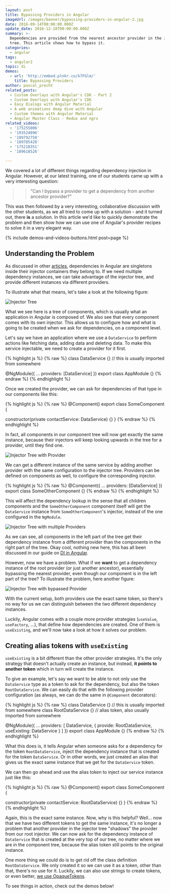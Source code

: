 ```yaml
---
layout: post
title: Bypassing Providers in Angular
imageUrl: /images/banner/bypassing-providers-in-angular-2.jpg
date: 2016-09-14T00:00:00.000Z
update_date: 2016-12-18T00:00:00.000Z
summary: >-
  Dependencies are provided from the nearest ancestor provider in the injector
  tree. This article shows how to bypass it.
categories:
  - angular
tags:
  - angular2
topic: di
demos:
  - url: 'http://embed.plnkr.co/k7FGlm/'
    title: Bypassing Providers
author: pascal_precht
related_posts:
  - Custom Overlays with Angular's CDK - Part 2
  - Custom Overlays with Angular's CDK
  - Easy Dialogs with Angular Material
  - A web animations deep dive with Angular
  - Custom themes with Angular Material
  - Angular Master Class - Redux and ngrx
related_videos:
  - '175255006'
  - '193524896'
  - '189792758'
  - '189785428'
  - '175218351'
  - '189618526'

---
```


We covered a lot of different things regarding dependency injection in Angular. However, at our latest training, one of our students came up with a very interesting question: 

>> "Can I bypass a provider to get a dependency from another ancestor provider?"

This was then followed by a very interesting, collaborative discussion with the other students, as we all tried to come up with a solution - and it turned out, there **is** a solution. In this article we'd like to quickly demonstrate the problem and then show how we can use one of Angular's provider recipes to solve it in a very elegant way.

{% include demos-and-videos-buttons.html post=page %}

## Understanding the Problem

As discussed in other [articles](/angular/2015/05/18/dependency-injection-in-angular-2.html), dependencies in Angular are singletons inside their injector containers they belong to. If we need multiple dependency instances, we can take advantage of the injector tree, and provide different instances via different providers.

To illustrate what that means, let's take a look at the following figure:

<img src="/images/injector-tree.svg" alt="Injector Tree">

What we see here is a tree of components, which is usually what an application in Angular is composed of. We also see that every component comes with its own injector. This allows us to configure how and what is going to be created when we ask for dependencies, on a component level.

Let's say we have an application where we use a `DataService` to perform actions like fetching data, adding data and deleting data. To make this service injectable,  we need to create a provider for it first.

{% highlight js %}
{% raw %}
class DataService {} // this is usually imported from somewhere

@NgModule({
  ...
  providers: [DataService]
})
export class AppModule {}
{% endraw %}
{% endhighlight %}

Once we created the provider, we can ask for dependencies of that type in our components like this:

{% highlight js %}
{% raw %}
@Component()
export class SomeComponent {
  
  constructor(private contactService: DataService) {}
}
{% endraw %}
{% endhighlight %}

In fact, all components in our component tree will now get exactly the same instance, because their injectors will keep looking upwards in the tree for a provider, until they find one.

<img src="/images/injector-tree-2.svg" alt="Injector Tree with Provider">

We can get a different instance of the same service by adding another provider with the same configuration to the injector tree. Providers can be defined on components as well, to configure the corresponding injector.

{% highlight js %}
{% raw %}
@Component({
  ...
  providers: [DataService]
})
export class SomeOtherComponent {}
{% endraw %}
{% endhighlight %}

This will affect the dependency lookup in the sense that all children components and the `SomeOtherComponent` component itself will get the `DataService` instance from `SomeOtherComponent`'s injector, instead of the one configured in the `NgModule`.

<img src="/images/injector-tree-3.svg" alt="Injector Tree with multiple Providers">

As we can see, all components in the left part of the tree get their dependency instance from a different provider than the components in the right part of the tree. Okay cool, nothing new here, this has all been discussed in our guide on [DI in Angular](/angular/2015/05/18/dependency-injection-in-angular-2.html).

However, now we have a problem. What if we **want** to get a dependency instance of the root provider (or just another ancestor), essentially bypassing the nearest provider, even though our component is in the left part of the tree? To illustrate the problem, here another figure:

<img src="/images/injector-tree-4.svg" alt="Injector Tree with bypassed Provider">

With the current setup, both providers use the exact same token, so there's no way for us we can distinguish between the two different dependency instances.

Luckily, Angular comes with a couple more provider strategies (`useValue`, `useFactory`, ...), that define how dependencies are created. One of them is `useExisting`, and we'll now take a look at how it solves our problem.

## Creating alias tokens with `useExisting`

`useExisting` is a bit different than the other provider strategies. It's the only strategy that doesn't actually create an instance, but instead, **it points to another token** which in turn will create the instance.

To give an example, let's say we want to be able to not only use the `DataService` type as a token to ask for the dependency, but also the token `RootDataService`. We can easily do that with the following provider configuration (as always, we can do the same in `@Component` decorators):


{% highlight js %}
{% raw %}
class DataService {} // this is usually imported from somewhere
class RootDataService {} // alias token, also usually imported from somewhere

@NgModule({
  ...
  providers: [
    DataService,
    { provide: RootDataService, useExisting: DataService }
  ]
})
export class AppModule {}
{% endraw %}
{% endhighlight %}

What this does is, it tells Angular when someone asks for a dependency for the token `RootDataService`, inject the dependency instance that is created for the token `DataService`. Or in other words, we just created an alias that gives us the exact same instance that we get for the `DataService` token.

We can then go ahead and use the alias token to inject our service instance just like this:

{% highlight js %}
{% raw %}
@Component()
export class SomeComponent {
  
  constructor(private contactService: RootDataService) {}
}
{% endraw %}
{% endhighlight %}

Again, this is the exact same instance. Now, why is this helpful? Well... now that we have two different tokens to get the same instance, it's no longer a problem that another provider in the injector tree "shadows" the provider from our root injector. We can now ask for the dependency instance of `DataService` that is created at the very top of our tree, no matter where we are in the component tree, because the alias token still points to the original instance.

One more thing we could do is to get rid off the class definition `RootDataService`. We only created it so we can use it as a token, other than that, there's no use for it. Luckily, we can also use strings to create tokens, or even better, [we use OpaqueTokens](/angular/2016/05/23/opaque-tokens-in-angular-2.html).

To see things in action, check out the demos below!

